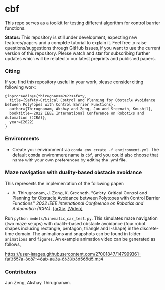 # cbf
This repo serves as a toolkit for testing different algorithm for control barrier functions.

**Status:** This repository is still under development, expecting new features/papers and a complete tutorial to explain it. Feel free to raise questions/suggestions through GitHub Issues, if you want to use the current version of this repository. Please watch and star for subscribing further updates which will be related to our latest preprints and published papers.

### Citing
If you find this repository useful in your work, please consider citing following work:

```
@inproceedings{thirugnanam2022safety,
  title={Safety-Critical Control and Planning for Obstacle Avoidance between Polytopes with Control Barrier Functions},
  author={Thirugnanam, Akshay and Zeng, Jun and Sreenath, Koushil},
  booktitle={2022 IEEE International Conference on Robotics and Automation (ICRA)},
  year={2022}
}
```

### Environments
* Create your environment via `conda env create -f environment.yml`. The default conda environment name is `cbf`, and you could also choose that name with your own preferences by editing the .yml file.

### Maze navigation with duality-based obstacle avoidance
This represents the implementation of the following paper:
* A. Thirugnanam, J. Zeng, K. Sreenath. "Safety-Critical Control and Planning for Obstacle Avoidance between Polytopes with Control Barrier Functions." *2022 IEEE International Conference on Robotics and Automation (ICRA)*. [[arXiv]](https://arxiv.org/abs/2109.12313) [[Video]](https://youtu.be/2hKlihdERog)

Run `python models/kinematic_car_test.py`. This simulates maze navigation (two maze setups) with duality-based obstacle avoidance (four robot shapes including rectangle, pentagon, triangle and l-shape) in the discrete-time domain. The animations and snapshots can be found in folder `animations` and `figures`. An example animation video can be generated as follows,

https://user-images.githubusercontent.com/27001847/147999361-faf3557a-3c87-48ab-aa3a-8830b3d565d5.mp4

### Contributors
Jun Zeng, Akshay Thirugnanam.
